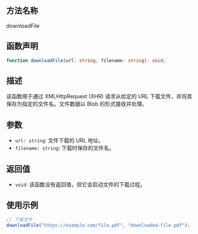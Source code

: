 ## 方法名称

downloadFile

## 函数声明

```typescript
function downloadFile(url: string, filename: string): void;
```

## 描述

该函数用于通过 XMLHttpRequest (XHR) 请求从给定的 URL 下载文件，并将其保存为指定的文件名。文件数据以 Blob 的形式接收并处理。

## 参数

- `url: string`: 文件下载的 URL 地址。
- `filename: string`: 下载时保存的文件名。

## 返回值

- `void`: 该函数没有返回值，但它会启动文件的下载过程。

## 使用示例

```typescript
// 下载文件
downloadFile("https://example.com/file.pdf", "downloaded-file.pdf");
```
